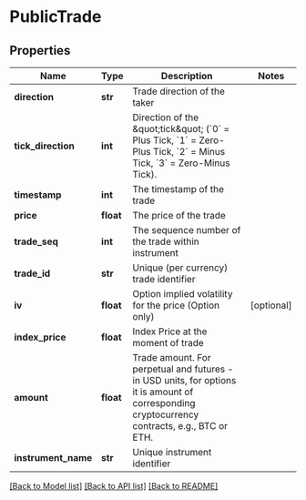 # PublicTrade

## Properties
Name | Type | Description | Notes
------------ | ------------- | ------------- | -------------
**direction** | **str** | Trade direction of the taker | 
**tick_direction** | **int** | Direction of the \&quot;tick\&quot; (&#x60;0&#x60; &#x3D; Plus Tick, &#x60;1&#x60; &#x3D; Zero-Plus Tick, &#x60;2&#x60; &#x3D; Minus Tick, &#x60;3&#x60; &#x3D; Zero-Minus Tick). | 
**timestamp** | **int** | The timestamp of the trade | 
**price** | **float** | The price of the trade | 
**trade_seq** | **int** | The sequence number of the trade within instrument | 
**trade_id** | **str** | Unique (per currency) trade identifier | 
**iv** | **float** | Option implied volatility for the price (Option only) | [optional] 
**index_price** | **float** | Index Price at the moment of trade | 
**amount** | **float** | Trade amount. For perpetual and futures - in USD units, for options it is amount of corresponding cryptocurrency contracts, e.g., BTC or ETH. | 
**instrument_name** | **str** | Unique instrument identifier | 

[[Back to Model list]](../README.md#documentation-for-models) [[Back to API list]](../README.md#documentation-for-api-endpoints) [[Back to README]](../README.md)



